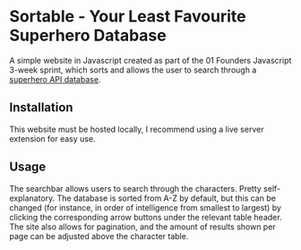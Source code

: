 # Sortable - Your Least Favourite Superhero Database
A simple website in Javascript created as part of the 01 Founders Javascript 3-week sprint, which sorts and allows the user to search through a [superhero API database](https://rawcdn.githack.com/akabab/superhero-api/0.2.0/api/all.json).

## Installation
This website must be hosted locally, I recommend using a live server extension for easy use.

## Usage
The searchbar allows users to search through the characters. Pretty self-explanatory. 
The database is sorted from A-Z by default, but this can be changed (for instance, in order of intelligence from smallest to largest) by clicking the corresponding arrow buttons under the relevant table header. 
The site also allows for pagination, and the amount of results shown per page can be adjusted above the character table. 

